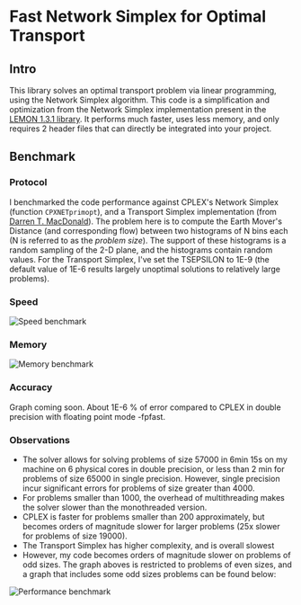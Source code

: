 # Fast Network Simplex for Optimal Transport

## Intro

This library solves an optimal transport problem via linear programming, using the Network Simplex algorithm. 
This code is a simplification and optimization from the Network Simplex implementation present in the [LEMON 1.3.1 library](http://lemon.cs.elte.hu/pub/doc/latest-svn/a00783.html). 
It performs much faster, uses less memory, and only requires 2 header files that can directly be integrated into your project.

## Benchmark

### Protocol
I benchmarked the code performance against CPLEX's Network Simplex (function `CPXNETprimopt`), and a Transport Simplex implementation (from [Darren T. MacDonald](https://github.com/engine99/transport-simplex)).
The problem here is to compute the Earth Mover's Distance (and corresponding flow) between two histograms of N bins each (N is referred to as the *problem size*). The support of these histograms is a random sampling of the 2-D plane, and the histograms contain random values.
For the Transport Simplex, I've set the TSEPSILON to 1E-9 (the default value of 1E-6 results largely unoptimal solutions to relatively large problems).

### Speed
![Speed benchmark](https://raw.githubusercontent.com/nbonneel/network_simplex/master/doc/perf.png)

### Memory
![Memory benchmark](https://raw.githubusercontent.com/nbonneel/network_simplex/master/doc/memory.png)

### Accuracy
Graph coming soon. About 1E-6 % of error compared to CPLEX in double precision with floating point mode -fpfast.

### Observations

* The solver allows for solving problems of size 57000 in 6min 15s on my machine on 6 physical cores in double precision, or less than 2 min for problems of size 65000 in single precision. However, single precision incur significant errors for problems of size greater than 4000.
* For problems smaller than 1000, the overhead of multithreading makes the solver slower than the monothreaded version.
* CPLEX is faster for problems smaller than 200 approximately, but becomes orders of magnitude slower for larger problems (25x slower for problems of size 19000).
* The Transport Simplex has higher complexity, and is overall slowest
* However, my code becomes orders of magnitude slower on problems of odd sizes. The graph aboves is restricted to problems of even sizes, and a graph that includes some odd sizes problems can be found below:

![Performance benchmark](https://raw.githubusercontent.com/nbonneel/network_simplex/master/doc/perf_with_odd.png)
